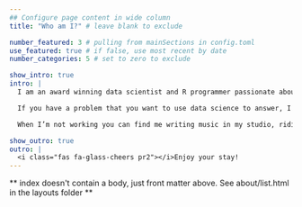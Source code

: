 ```yaml
---
## Configure page content in wide column
title: "Who am I?" # leave blank to exclude

number_featured: 3 # pulling from mainSections in config.toml
use_featured: true # if false, use most recent by date
number_categories: 5 # set to zero to exclude

show_intro: true
intro: |
  I am an award winning data scientist and R programmer passionate about solving problems with data. My background is in psychology research, where I’ve studied topics ranging from attitude formation, to decision-making, to individual differences in brain function. Studying how people think and act has given me a deep appreciation for the human side of data science. Much of our data is about people. All of our data is communicated to people. Understanding these relationships has been key to successfully navigating my role as a data scientist.

  If you have a problem that you want to use data science to answer, I would love to help you. I offer several [consulting services](/consulting/) to help you accomplish your goals at any point in your project lifecycle, including long and short term consulting work, private training, and drop-in consulting. I value building new connections and would love to [discuss](/contact/) opportunities to work with you. Let's get to know each other.

  When I’m not working you can find me writing music in my studio, riding my bike on the local trails, or spending time with my friends and family.

show_outro: true
outro: |
  <i class="fas fa-glass-cheers pr2"></i>Enjoy your stay!
---
```


** index doesn't contain a body, just front matter above.
See about/list.html in the layouts folder **
